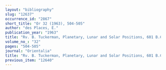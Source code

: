 ```yaml
---
layout: "bibliography"
slug: "12637"
occurrence_id: "2867"
short_title: "Or 32 (1963), 504-505"
author: "des Places, É."
publication_year: "1963"
title: "Rv. B. Tuckerman, Planetary, Lunar and Solar Positions, 601 B.C. to A.D. 1"
volume_no_: "32"
pages: "504-505"
journal: "Orientalia"
title: "Rv. B. Tuckerman, Planetary, Lunar and Solar Positions, 601 B.C. to A.D. 1"
previous_item: "12640"
---
```

